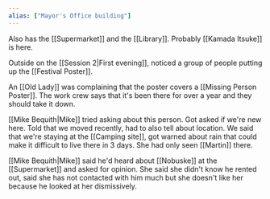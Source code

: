 ```yaml
---
alias: ["Mayor's Office building"]
---
```


Also has the [[Supermarket]] and the [[Library]].
Probably [[Kamada Itsuke]] is here.

Outside on the [[Session 2|First evening]], noticed a group of people putting up the [[Festival Poster]].


An [[Old Lady]] was complaining that the poster covers a [[Missing Person Poster]]. The work crew says that it's been there for over a year and they should take it down.

[[Mike Bequith|Mike]] tried asking about this person. Got asked if we're new here. Told that we moved recently, had to also tell about location. We said that we're staying at the [[Camping site]], got warned about rain that could make it difficult to live there in 3 days. She had only seen [[Martin]] there.

[[Mike Bequith|Mike]] said he'd heard about [[Nobuske]] at the [[Supermarket]] and asked for opinion. She said she didn't know he rented out, said she has not contacted with him much but she doesn't like her because he looked at her dismissively.